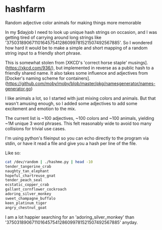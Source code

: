 # hashfarm
Random adjective color animals for making things more memorable

In my $dayjob I need to look up unique hash strings on occasion, and I was getting tired of carrying around long strings like '3750318906711016457541286099781521507492567885'.  So I wondered how hard it would be to make a simple and short mapping of a random string input to a friendly short phrase.

This is somewhat stolen from [XKCD's 'correct horse staple' musings].(https://xkcd.com/936/), but implemented in reverse as a public hash to a friendly shared name.  It also takes some influence and adjectives from [Docker's naming scheme for containers].(https://github.com/moby/moby/blob/master/pkg/namesgenerator/names-generator.go)

I like animals a lot, so I started with just mixing colors and animals.  But that wasn't amusing enough, so I added some adjectives to add some excitement and emotion to the mix.

The current list is ~100 adjectives, ~100 colors and ~100 animals, yielding ~1M unique 3 word phrases.  This felt reasonably wide to avoid too many collisions for trivial use cases.

I'm using python's fileinput so you can echo directly to the program via stdin, or have it read a file and give you a hash per line of the file.

Like so:
```bash
cat /dev/random | ./hashme.py | head -10
tender_tangerine_crab
naughty_tan_elephant
hopeful_chartreuse_gnat
tender_peach_seal
ecstatic_copper_crab
gallant_cornflower_cockroach
adoring_silver_monkey
sweet_champagne_buffalo
keen_platinum_tiger
angry_chestnut_goat
```

I am a lot happier searching for an 'adoring_silver_monkey' than '3750318906711016457541286099781521507492567885' anyday.
